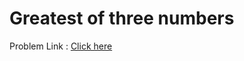 # Greatest of three numbers

Problem Link : [Click here](https://www.geeksforgeeks.org/problems/greatest-of-three-numbers2520/1?page=3&difficulty=School&sortBy=submissions)
